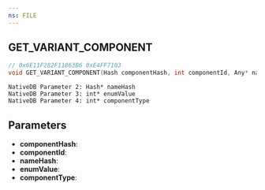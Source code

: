 ```yaml
---
ns: FILE
---
```

## GET_VARIANT_COMPONENT

```c
// 0x6E11F282F11863B6 0xE4FF7103
void GET_VARIANT_COMPONENT(Hash componentHash, int componentId, Any* nameHash, Any* enumValue, Any* componentType);
```

```
NativeDB Parameter 2: Hash* nameHash
NativeDB Parameter 3: int* enumValue
NativeDB Parameter 4: int* componentType
```

## Parameters
* **componentHash**: 
* **componentId**: 
* **nameHash**: 
* **enumValue**: 
* **componentType**: 

